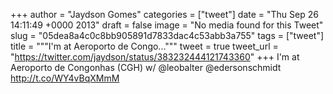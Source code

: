 
+++
author = "Jaydson Gomes"
categories = ["tweet"]
date = "Thu Sep 26 14:11:49 +0000 2013"
draft = false
image = "No media found for this Tweet"
slug = "05dea8a4c0c8bb905891d7833dac4c53abb3a755"
tags = ["tweet"]
title = """I'm at Aeroporto de Congo..."""
tweet = true
tweet_url = "https://twitter.com/jaydson/status/383232444121743360"
+++
I'm at Aeroporto de Congonhas (CGH) w/ @leobalter @edersonschmidt http://t.co/WY4vBqXMmM
